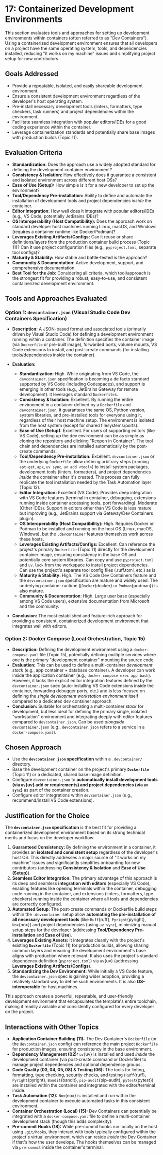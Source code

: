 # 17: Containerized Development Environments

This section evaluates tools and approaches for setting up development environments within containers (often referred to as "Dev Containers"). Using a containerized development environment ensures that all developers on a project have the same operating system, tools, and dependencies installed, reducing "it works on my machine" issues and simplifying project setup for new contributors.

## Goals Addressed

- Provide a repeatable, isolated, and easily shareable development environment.
- Ensure a consistent development environment regardless of the developer's host operating system.
- Pre-install necessary development tools (linters, formatters, type checkers, task runners) and project dependencies within the environment.
- Facilitate seamless integration with popular editors/IDEs for a good coding experience within the container.
- Leverage containerization standards and potentially share base images with production builds (Topic 11).

## Evaluation Criteria

- **Standardization:** Does the approach use a widely adopted standard for defining the development container environment?
- **Consistency & Isolation:** How effectively does it guarantee a consistent and isolated environment across different host OSs?
- **Ease of Use (Setup):** How simple is it for a new developer to set up the environment?
- **Tool/Dependency Pre-installation:** Ability to define and automate the installation of development tools and project dependencies _inside_ the container.
- **Editor Integration:** How well does it integrate with popular editors/IDEs (e.g., VS Code, potentially JetBrains IDEs)?
- **OS Interoperability (Host Compatibility):** Does the approach work on standard developer host machines running Linux, macOS, and Windows (requires a container runtime like Docker/Podman)?
- **Leverages Existing Artifacts/Configs:** Can it reuse or share definitions/layers from the production container build process (Topic 11)? Can it use project configuration files (e.g., `pyproject.toml`, separate tool configs)?
- **Maturity & Stability:** How stable and battle-tested is the approach?
- **Community & Documentation:** Active development, support, and comprehensive documentation.
- **Best Tool for the Job:** Considering all criteria, which tool/approach is the strongest fit for providing a robust, easy-to-use, and consistent containerized development environment.

## Tools and Approaches Evaluated

### Option 1: `devcontainer.json` (Visual Studio Code Dev Containers Specification)

- **Description:** A JSON-based format and associated tools (primarily driven by Visual Studio Code) for defining a development environment running within a container. The definition specifies the container image (via `Dockerfile` or pre-built image), forwarded ports, volume mounts, VS Code extensions to install, and post-create commands (for installing tools/dependencies inside the container).
- **Evaluation:**

  - **Standardization:** High. While originating from VS Code, the `devcontainer.json` specification is becoming a de facto standard supported by VS Code (including Codespaces), and support is emerging in other tools (e.g., JetBrains Gateway for remote development). It leverages standard `Dockerfile`s.
  - **Consistency & Isolation:** Excellent. By running the entire environment in a container defined by a `Dockerfile` and `devcontainer.json`, it guarantees the same OS, Python version, system libraries, and pre-installed tools for everyone using it, regardless of their host machine setup. The environment is isolated from the host system (except for shared filesystems/ports).
  - **Ease of Use (Setup):** Excellent. For users of supporting editors (like VS Code), setting up the dev environment can be as simple as cloning the repository and clicking "Reopen in Container". The tool chain and dependencies are installed automatically by the post-create commands.
  - **Tool/Dependency Pre-installation:** Excellent. `devcontainer.json` or the underlying `Dockerfile` allow defining arbitrary steps (running `apt-get`, `apk`, `uv sync`, `uv add <tool>`) to install system packages, development tools (linters, formatters), and project dependencies _inside_ the container after it's created. This process can fully replicate the tool installation needed by the Task Automation layer (Topic 12).
  - **Editor Integration:** Excellent (VS Code). Provides deep integration with VS Code features (terminal in container, debugging, extensions running inside container accessing tools, port forwarding). Moderate (Other IDEs). Support in editors other than VS Code is less mature but improving (e.g., JetBrains support via Gateway/Dev Containers plugin).
  - **OS Interoperability (Host Compatibility):** High. Requires Docker or Podman to be installed and running on the host OS (Linux, macOS, Windows), but the `.devcontainer` features themselves work across these hosts.
  - **Leverages Existing Artifacts/Configs:** Excellent. Can reference the project's primary `Dockerfile` (Topic 11) directly for the development container image, ensuring consistency in the base OS and potentially core system libraries. Can copy and use `pyproject.toml` and `uv.lock` from the workspace to install project dependencies. Can use the project's separate tool config files (.ruff.toml, etc.) as is.
  - **Maturity & Stability:** High. The VS Code Dev Containers feature and the `devcontainer.json` specification are mature and widely used. The underlying container runtime ([`Docker`{docker} or `Podman`{podman}) is also mature.
  - **Community & Documentation:** High. Large user base (especially among VS Code users), extensive documentation from Microsoft and the community.

- **Conclusion:** The most established and feature-rich approach for providing a consistent, containerized development environment that integrates well with editors.

### Option 2: Docker Compose (Local Orchestration, Topic 15)

- **Description:** Defining the development environment using a `docker-compose.yaml` file (Topic 15), potentially defining multiple services where one is the primary "development container" mounting the source code.
- **Evaluation:** This can be used to define a multi-container _development stack_ (e.g., app container + database container). A developer can work inside the application container (e.g., `docker compose exec app bash`). However, it lacks the explicit editor integration features defined by the `devcontainer.json` spec (auto-installing VS Code extensions inside the container, forwarding debugger ports, etc.) and is less focused on defining the _single development workstation environment_ itself compared to a dedicated dev container approach.
- **Conclusion:** Suitable for orchestrating a multi-container _stack_ for development, but less ideal for defining the primary single, isolated "workstation" environment and integrating deeply with editor features compared to `devcontainer.json`. Can be used _alongside_ `devcontainer.json` (e.g., `devcontainer.json` refers to a service in a `docker-compose.yaml`).

## Chosen Approach

- Use the **`devcontainer.json` specification** within a `.devcontainer/` directory.
- Base the development container on the project's primary **`Dockerfile`** (Topic 11) or a dedicated, shared base image definition.
- Configure `devcontainer.json` to **automatically install development tools (via `uv`{uv} add or requirements) and project dependencies (via `uv sync`)** as part of the container creation.
- Configure editor integrations within `devcontainer.json` (e.g., recommend/install VS Code extensions).

## Justification for the Choice

The **`devcontainer.json` specification** is the best fit for providing a containerized development environment based on its strong technical merits and focus on the developer workflow:

1.  **Guaranteed Consistency:** By defining the environment in a container, it provides an **isolated and consistent setup** regardless of the developer's host OS. This directly addresses a major source of "it works on my machine" issues and significantly simplifies onboarding for new contributors (addressing **Consistency & Isolation** and **Ease of Use (Setup)**).
2.  **Seamless Editor Integration:** The primary advantage of this approach is its deep and seamless **integration with editors** (especially VS Code), enabling features like opening terminals within the container, debugging code running in the container, and extensions (linters, formatters, type checkers) running inside the container where all tools and dependencies are correctly configured.
3.  **Automated Setup:** The post-create commands or Dockerfile build steps within the `.devcontainer` setup allow **automating the pre-installation of all necessary development tools** (like `Ruff`{ruff}, `Pyright`{pyright}, `Nox`{nox}) and project dependencies (using `uv sync`), minimizing manual setup steps for the developer (addressing **Tool/Dependency Pre-installation** and **Ease of Use**).
4.  **Leverages Existing Assets:** It integrates cleanly with the project's existing **`Dockerfile`** (Topic 11) for production builds, allowing sharing common layers and ensuring the development environment's base aligns with production where relevant. It also uses the project's standard dependency definition (`pyproject.toml`) via `uv`{uv} (addressing **Leverages Existing Artifacts/Configs**).
5.  **Standardizing the Dev Environment:** While initially a VS Code feature, the `devcontainer.json` spec is gaining wider adoption, providing a relatively standard way to define such environments. It is also **OS-interoperable** for host machines.

This approach creates a powerful, repeatable, and user-friendly development environment that encapsulates the template's entire toolchain, making it readily available and consistently configured for every developer on the project.

## Interactions with Other Topics

- **Application Container Building (11):** The Dev Container's `Dockerfile` (or the `devcontainer.json` config) can reference the main project `Dockerfile` for production images, ensuring consistency in the base environment.
- **Dependency Management (02):** `uv`{uv} is installed and used _inside_ the development container (via post-create command or Dockerfile) to manage project dependencies and optional dependency groups.
- **Code Quality (03, 04, 05, 08) & Testing (06):** The tools for linting, formatting, type checking, security checks, and testing (`Ruff`{ruff}, `Pyright`{pyright}, `Bandit`{bandit}, `pip-audit`{pip-audit}, `pytest`{pytest}) are installed within the container and integrated with the editor/terminal inside.
- **Task Automation (12):** `Nox`{nox} is installed and run within the development container to execute automated tasks in this consistent environment.
- **Container Orchestration (Local) (15):** Dev Containers can potentially be integrated with a `docker-compose.yaml` file to define a multi-container development stack (though this adds complexity).
- **Pre-commit Hooks (18):** While pre-commit hooks run locally on the host using `.git/hooks`, they interact with tools typically configured within the project's virtual environment, which can reside _inside_ the Dev Container if that's how the user develops. The hooks themselves can be managed via `pre-commit` inside the container's terminal.
